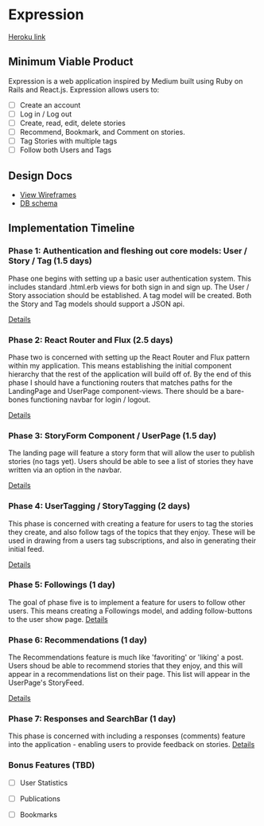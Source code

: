 # Expression

[Heroku link][heroku]

[heroku]: http://serene-dawn-1315.herokuapp.com/

## Minimum Viable Product

Expression is a web application inspired by Medium built using Ruby on Rails
and React.js. Expression allows users to:


- [ ] Create an account
- [ ] Log in / Log out
- [ ] Create, read, edit, delete stories
- [ ] Recommend, Bookmark, and Comment on stories.
- [ ] Tag Stories with multiple tags
- [ ] Follow both Users and Tags

## Design Docs
* [View Wireframes][view]
* [DB schema][schema]

[view]: ./docs/views.md
[schema]: ./docs/schema.md

## Implementation Timeline

### Phase 1: Authentication and fleshing out core models: User / Story / Tag (1.5 days)

Phase one begins with setting up a basic user authentication system. This includes standard .html.erb views
for both sign in and sign up. The User / Story association should be established. A tag model will be created. Both the Story and Tag models should support a JSON api.

[Details][phase-one]

### Phase 2: React Router and Flux (2.5 days)

Phase two is concerned with setting up the React Router and Flux pattern within my application. This
means establishing the initial component hierarchy that the rest of the application will build off of. By the
end of this phase I should have a functioning routers that matches paths for the LandingPage and  UserPage  component-views. There should be a bare-bones functioning navbar for login / logout.

[Details][phase-two]

### Phase 3: StoryForm  Component / UserPage (1.5 day)
The landing page will feature a story form that will allow the user to publish stories (no tags yet). Users should be able to see a list of stories they have written via an option in the navbar.


[Details][phase-three]

### Phase 4: UserTagging / StoryTagging (2 days)

This phase is concerned with creating a feature for users to tag the stories they create, and also
follow tags of the topics that they enjoy. These will be used in drawing from a users tag subscriptions, and also in
generating their initial feed.

[Details][phase-four]

### Phase 5: Followings (1 day)

The goal of phase five is to implement a feature for users to follow other users. This means creating a Followings model, and adding follow-buttons to the user show page.
[Details][phase-five]

### Phase 6: Recommendations (1 day)

The Recommendations feature is much like 'favoriting' or 'liking' a post.  Users shoud be able to recommend stories that they enjoy, and this will appear in a recommendations list on their page. This list will appear in the UserPage's StoryFeed.

[Details][phase-six]

### Phase 7: Responses and SearchBar (1 day)

This phase is concerned with including a responses (comments) feature into the application - enabling users to provide feedback on stories.
[Details][phase-seven]

### Bonus Features (TBD)
- [ ] User Statistics
- [ ] Publications
- [ ] Bookmarks


[phase-one]: ./docs/phases/phase1.md
[phase-two]: ./docs/phases/phase2.md
[phase-three]: ./docs/phases/phase3.md
[phase-four]: ./docs/phases/phase4.md
[phase-five]: ./docs/phases/phase5.md
[phase-six]: ./docs/phases/phase6.md
[phase-seven]: ./docs/phases/phase7.md
